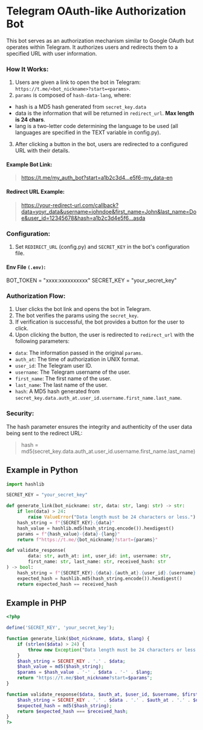 # Telegram OAuth-like Authorization Bot
This bot serves as an authorization mechanism similar to Google OAuth but operates within Telegram. It authorizes users and redirects them to a specified URL with user information.

### How It Works:

1. Users are given a link to open the bot in Telegram: `https://t.me/<bot_nickname>?start=<params>`.
2. `params` is composed of `hash-data-lang`, where:
- hash is a MD5 hash generated from `secret_key.data`
- data is the information that will be returned in `redirect_url`. **Max length is 24 chars**.
- lang is a two-letter code determining the language to be used (all languages are specified in the TEXT variable in config.py).
3. After clicking a button in the bot, users are redirected to a configured URL with their details.
#### Example Bot Link:

> https://t.me/my_auth_bot?start=a1b2c3d4...e5f6-my_data-en

#### Redirect URL Example:

>https://your-redirect-url.com/callback?data=yoyr_data&username=johndoe&first_name=John&last_name=Doe&user_id=12345678&hash=a1b2c3d4e5f6...asda

### Configuration:

1. Set `REDIRECT_URL` (config.py) and `SECRET_KEY` in the bot's configuration file.
#### Env File `(.env)`:

BOT_TOKEN = "xxxx:xxxxxxxxxx"
SECRET_KEY = "your_secret_key"

### Authorization Flow:

1. User clicks the bot link and opens the bot in Telegram.
2. The bot verifies the params using the `secret_key`.
3. If verification is successful, the bot provides a button for the user to click.
4. Upon clicking the button, the user is redirected to `redirect_url` with the following parameters:
- `data`: The information passed in the original `params`.
- `auth_at`: The time of authorization in UNIX format.
- `user_id`: The Telegram user ID.
- `username`: The Telegram username of the user.
- `first_name`: The first name of the user.
- `last_name`: The last name of the user.
- `hash`: A MD5 hash generated from `secret_key.data.auth_at.user_id.username.first_name.last_name`.
### Security:

The hash parameter ensures the integrity and authenticity of the user data being sent to the redirect URL:

> hash = md5(secret_key.data.auth_at.user_id.username.first_name.last_name)



## Example in Python
```python
import hashlib

SECRET_KEY = "your_secret_key"

def generate_link(bot_nickname: str, data: str, lang: str) -> str:
    if len(data) > 24:
        raise ValueError("Data length must be 24 characters or less.")
    hash_string = f"{SECRET_KEY}.{data}"
    hash_value = hashlib.md5(hash_string.encode()).hexdigest()
    params = f"{hash_value}-{data}-{lang}"
    return f"https://t.me/{bot_nickname}?start={params}"

def validate_response(
        data: str, auth_at: int, user_id: int, username: str, 
        first_name: str, last_name: str, received_hash: str
) -> bool:
    hash_string = f"{SECRET_KEY}.{data}.{auth_at}.{user_id}.{username}.{first_name}.{last_name}"
    expected_hash = hashlib.md5(hash_string.encode()).hexdigest()
    return expected_hash == received_hash
```


## Example in PHP
```php
<?php

define('SECRET_KEY', 'your_secret_key');

function generate_link($bot_nickname, $data, $lang) {
    if (strlen($data) > 24) {
        throw new Exception("Data length must be 24 characters or less.");
    }
    $hash_string = SECRET_KEY . '.' . $data;
    $hash_value = md5($hash_string);
    $params = $hash_value . '-' . $data . '-' . $lang;
    return "https://t.me/$bot_nickname?start=$params";
}

function validate_response($data, $auth_at, $user_id, $username, $first_name, $last_name, $received_hash) {
    $hash_string = SECRET_KEY . '.' . $data . '.' . $auth_at . '.' . $user_id . '.' . $username . '.' . $first_name . '.' . $last_name;
    $expected_hash = md5($hash_string);
    return $expected_hash === $received_hash;
}
?>
```
